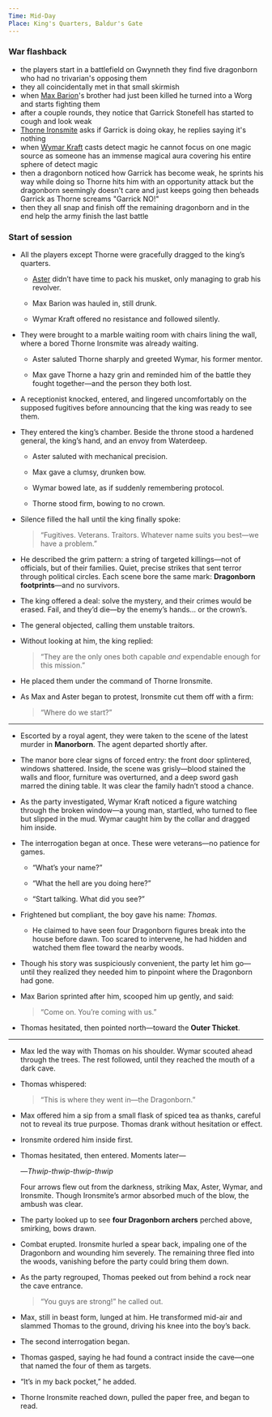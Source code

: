 ```yaml
---
Time: Mid-Day
Place: King's Quarters, Baldur's Gate
---
```


### War flashback
- the players start in a battlefield on Gwynneth they find five dragonborn who had no trivarian's opposing them
- they all coincidentally met in that small skirmish
- when [Max Barion](/characters/Max_Barion)'s brother had just been killed he turned into a Worg and starts fighting them
- after a couple rounds, they notice that Garrick Stonefell has started to cough and look weak
- [Thorne Ironsmite](/characters/Thorne_Ironsmite) asks if Garrick is doing okay, he replies saying it's nothing
- when [Wymar Kraft](/characters/Wymar_Kraft) casts detect magic he cannot focus on one magic source as someone has an immense magical aura covering his entire sphere of detect magic
- then a dragonborn noticed how Garrick has become weak, he sprints his way while doing so Thorne hits him with an opportunity attack but the dragonborn seemingly doesn't care and just keeps going then beheads Garrick as Thorne screams "Garrick NO!"
- then they all snap and finish off the remaining dragonborn and in the end help the army finish the last battle

### Start of session
- All the players except Thorne were gracefully dragged to the king’s quarters.
    
    - [Aster](/characters/Aster) didn’t have time to pack his musket, only managing to grab his revolver.
        
    - Max Barion was hauled in, still drunk.
        
    - Wymar Kraft offered no resistance and followed silently.
        
    
- They were brought to a marble waiting room with chairs lining the wall, where a bored Thorne Ironsmite was already waiting.
    
    - Aster saluted Thorne sharply and greeted Wymar, his former mentor.
        
    - Max gave Thorne a hazy grin and reminded him of the battle they fought together—and the person they both lost.
        
    
- A receptionist knocked, entered, and lingered uncomfortably on the supposed fugitives before announcing that the king was ready to see them.
    
- They entered the king’s chamber. Beside the throne stood a hardened general, the king’s hand, and an envoy from Waterdeep.
    
    - Aster saluted with mechanical precision.
        
    - Max gave a clumsy, drunken bow.
        
    - Wymar bowed late, as if suddenly remembering protocol.
        
    - Thorne stood firm, bowing to no crown.
        
    
- Silence filled the hall until the king finally spoke:
    
    > “Fugitives. Veterans. Traitors. Whatever name suits you best—we have a problem.”
    
- He described the grim pattern: a string of targeted killings—not of officials, but of their families. Quiet, precise strikes that sent terror through political circles. Each scene bore the same mark: **Dragonborn footprints**—and no survivors.
    
- The king offered a deal: solve the mystery, and their crimes would be erased. Fail, and they’d die—by the enemy’s hands… or the crown’s.
    
- The general objected, calling them unstable traitors.
    
- Without looking at him, the king replied:
    
    > “They are the only ones both capable _and_ expendable enough for this mission.”
    
- He placed them under the command of Thorne Ironsmite.
    
- As Max and Aster began to protest, Ironsmite cut them off with a firm:
    
    > “Where do we start?”
    

---

- Escorted by a royal agent, they were taken to the scene of the latest murder in **Manorborn**. The agent departed shortly after.
    
- The manor bore clear signs of forced entry: the front door splintered, windows shattered. Inside, the scene was grisly—blood stained the walls and floor, furniture was overturned, and a deep sword gash marred the dining table. It was clear the family hadn’t stood a chance.
    
- As the party investigated, Wymar Kraft noticed a figure watching through the broken window—a young man, startled, who turned to flee but slipped in the mud. Wymar caught him by the collar and dragged him inside.
    
- The interrogation began at once. These were veterans—no patience for games.
    
    - “What’s your name?”
        
    - “What the hell are you doing here?”
        
    - “Start talking. What did you see?”
        
    
- Frightened but compliant, the boy gave his name: _Thomas_.
    
    - He claimed to have seen four Dragonborn figures break into the house before dawn. Too scared to intervene, he had hidden and watched them flee toward the nearby woods.
        
    
- Though his story was suspiciously convenient, the party let him go—until they realized they needed him to pinpoint where the Dragonborn had gone.
    
- Max Barion sprinted after him, scooped him up gently, and said:
    
    > “Come on. You’re coming with us.”
    
- Thomas hesitated, then pointed north—toward the **Outer Thicket**.
    

---

- Max led the way with Thomas on his shoulder. Wymar scouted ahead through the trees. The rest followed, until they reached the mouth of a dark cave.
    
- Thomas whispered:
    
    > “This is where they went in—the Dragonborn.”
    
- Max offered him a sip from a small flask of spiced tea as thanks, careful not to reveal its true purpose. Thomas drank without hesitation or effect.
    
- Ironsmite ordered him inside first.
    
- Thomas hesitated, then entered. Moments later—
    
    —_Thwip-thwip-thwip-thwip_
    
    Four arrows flew out from the darkness, striking Max, Aster, Wymar, and Ironsmite. Though Ironsmite’s armor absorbed much of the blow, the ambush was clear.
    
- The party looked up to see **four Dragonborn archers** perched above, smirking, bows drawn.
    
- Combat erupted. Ironsmite hurled a spear back, impaling one of the Dragonborn and wounding him severely. The remaining three fled into the woods, vanishing before the party could bring them down.
    
- As the party regrouped, Thomas peeked out from behind a rock near the cave entrance.
    
    > “You guys are strong!” he called out.
    
- Max, still in beast form, lunged at him. He transformed mid-air and slammed Thomas to the ground, driving his knee into the boy’s back.
    
- The second interrogation began.
    
- Thomas gasped, saying he had found a contract inside the cave—one that named the four of them as targets.
    
- “It’s in my back pocket,” he added.
    
- Thorne Ironsmite reached down, pulled the paper free, and began to read.